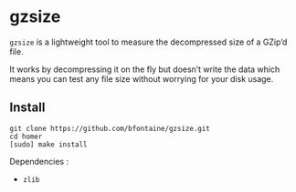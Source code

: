 # gzsize

`gzsize` is a lightweight tool to measure the decompressed size of a GZip’d
file.

It works by decompressing it on the fly but doesn’t write the data which means
you can test any file size without worrying for your disk usage.

## Install

    git clone https://github.com/bfontaine/gzsize.git
    cd homer
    [sudo] make install


Dependencies :

* `zlib`

